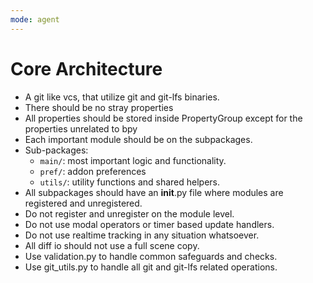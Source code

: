 ```yaml
---
mode: agent
---
```

# Core Architecture
- A git like vcs, that utilize git and git-lfs binaries.
- There should be no stray properties
- All properties should be stored inside PropertyGroup except for the properties unrelated to bpy
- Each important module should be on the subpackages.
- Sub-packages:
    - `main/`: most important logic and functionality.
    - `pref/`: addon preferences
    - `utils/`: utility functions and shared helpers.
- All subpackages should have an __init__.py file where modules are registered and unregistered.
- Do not register and unregister on the module level.
- Do not use modal operators or timer based update handlers.
- Do not use realtime tracking in any situation whatsoever.
- All diff io should not use a full scene copy.
- Use validation.py to handle common safeguards and checks.
- Use git_utils.py to handle all git and git-lfs related operations.